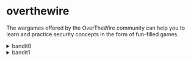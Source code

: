 # overthewire
The wargames offered by the OverTheWire community can help you to learn and practice security concepts in the form of fun-filled games.

<details><summary>bandit0</summary>
<p>
  '''shell
  ssh bandit0@bandit.labs.overthewire.org -p 2220 bandit0
  '''
bandit0@bandit:~$ cat readme 
boJ9jbbUNNfktd78OOpsqOltutMc3MY1
  
</p>
</details>

<details><summary>bandit1</summary>
<p>
  
bandit0@bandit:~$ cat readme 
boJ9jbbUNNfktd78OOpsqOltutMc3MY1
  
</p>
</details>
